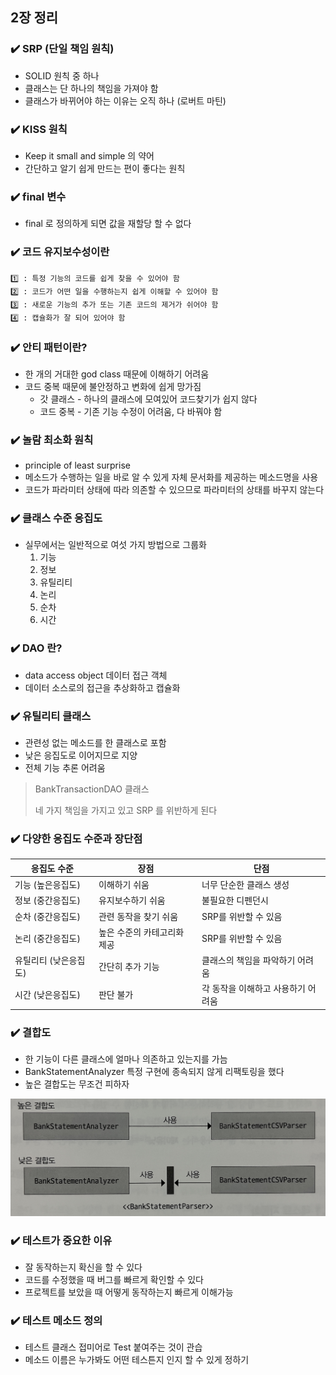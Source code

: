 ## 2장 정리

### ✔️ SRP (단일 책임 원칙)
- SOLID 원칙 중 하나
- 클래스는 단 하나의 책임을 가져야 함
- 클래스가 바뀌어야 하는 이유는 오직 하나 (로버트 마틴)

### ✔️ KISS 원칙
- Keep it small and simple 의 약어
- 간단하고 알기 쉽게 만드는 편이 좋다는 원칙

### ✔️ final 변수
- final 로 정의하게 되면 값을 재할당 할 수 없다

### ✔️ 코드 유지보수성이란
    1️⃣ : 특정 기능의 코드를 쉽게 찾을 수 있어야 함
    2️⃣ : 코드가 어떤 일을 수행하는지 쉽게 이해할 수 있어야 함
    3️⃣ : 새로운 기능의 추가 또는 기존 코드의 제거가 쉬어야 함
    4️⃣ : 캡슐화가 잘 되어 있어야 함

### ✔️ 안티 패턴이란?
- 한 개의 거대한 god class 때문에 이해하기 어려움
- 코드 중복 때문에 불안정하고 변화에 쉽게 망가짐
  - 갓 클래스 - 하나의 클래스에  모여있어 코드찾기가 쉽지 않다
  - 코드 중복 - 기존 기능 수정이 어려움, 다 바꿔야 함

### ✔️ 놀람 최소화 원칙
- principle of least surprise
- 메소드가 수행하는 일을 바로 알 수 있게 자체 문서화를 제공하는 메소드명을 사용
- 코드가 파라미터 상태에 따라 의존할 수 있으므로 파라미터의 상태를 바꾸지 않는다

### ✔️ 클래스 수준 응집도
- 실무에서는 일반적으로 여섯 가지 방법으로 그룹화
  1. 기능
  2. 정보
  3. 유틸리티
  4. 논리
  5. 순차
  6. 시간

### ✔️ DAO 란?
- data access object 데이터 접근 객체
- 데이터 소스로의 접근을 추상화하고 캡슐화

### ✔️ 유틸리티 클래스
- 관련성 없는 메소드를 한 클래스로 포함
- 낮은 응집도로 이어지므로 지양
- 전체 기능 추론 어려움

> BankTransactionDAO 클래스
> 
> 네 가지 책임을 가지고 있고 SRP 를 위반하게 된다

### ✔️ 다양한 응집도 수준과 장단점
| 응집도 수준      | 장점            | 단점                  |
|-------------|---------------|---------------------|
| 기능 (높은응집도)  | 이해하기 쉬움       | 너무 단순한 클래스 생성       |
| 정보 (중간응집도)  | 유지보수하기 쉬움     | 불필요한 디펜던시           |
| 순차 (중간응집도)  | 관련 동작을 찾기 쉬움  | SRP를 위반할 수 있음       |
| 논리 (중간응집도)  | 높은 수준의 카테고리화 제공 | SRP를 위반할 수 있음       |
| 유틸리티 (낮은응집도) | 간단히 추가 기능     | 클래스의 책임을 파악하기 어려움   |
| 시간 (낮은응집도)  | 판단 불가         | 각 동작을 이해하고 사용하기 어려움 |

### ✔️ 결합도
- 한 기능이 다른 클래스에 얼마나 의존하고 있는지를 가늠
- BankStatementAnalyzer 특정 구현에 종속되지 않게 리팩토링을 했다
- 높은 결합도는 무조건 피하자

![결합을 약하게!](./main/resources/dependency.jpeg)

### ✔️ 테스트가 중요한 이유
- 잘 동작하는지 확신을 할 수 있다
- 코드를 수정했을 때 버그를 빠르게 확인할 수 있다
- 프로젝트를 보았을 때 어떻게 동작하는지 빠르게 이해가능

### ✔️ 테스트 메소드 정의
- 테스트 클래스 접미어로 Test 붙여주는 것이 관습
- 메소드 이름은 누가봐도 어떤 테스튼지 인지 할 수 있게 정하기
